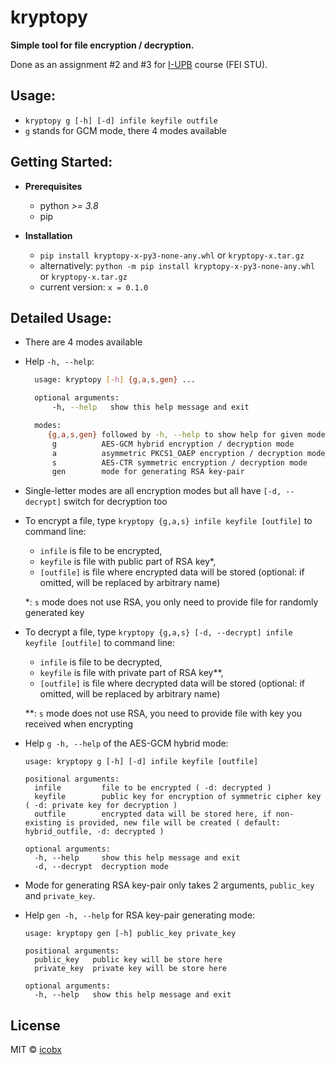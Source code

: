 # kryptopy

**Simple tool for file encryption / decryption.**

Done as an assignment #2 and #3 for [I-UPB](https://is.stuba.sk/katalog/syllabus.pl?predmet=282080;lang=en) course (FEI STU).


## Usage: 
  - `kryptopy g [-h] [-d] infile keyfile outfile`
  - `g` stands for GCM mode, there 4 modes available

## Getting Started:

- **Prerequisites**
    - python _>= 3.8_
    - pip
    
- **Installation**
    - `pip install kryptopy-x-py3-none-any.whl` or `kryptopy-x.tar.gz`
    - alternatively: `python -m pip install kryptopy-x-py3-none-any.whl` or `kryptopy-x.tar.gz`
    - current version: `x = 0.1.0`
    
    
## Detailed Usage:

  - There are 4 modes available  
  
  - Help `-h, --help`:
      ```bash
        usage: kryptopy [-h] {g,a,s,gen} ...

        optional arguments:
            -h, --help   show this help message and exit

        modes:
           {g,a,s,gen} followed by -h, --help to show help for given mode
            g          AES-GCM hybrid encryption / decryption mode
            a          asymmetric PKCS1_OAEP encryption / decryption mode
            s          AES-CTR symmetric encryption / decryption mode
            gen        mode for generating RSA key-pair
       ```
  - Single-letter modes are all encryption modes but all have `[-d, --decrypt]` switch for decryption too

  - To encrypt a file, type `kryptopy {g,a,s} infile keyfile [outfile]` to command line:
    - `infile` is file to be encrypted,
    - `keyfile` is file with public part of RSA key*,
    - `[outfile]` is file where encrypted data will be stored (optional: if omitted, will be replaced by arbitrary name)
    
    *: `s` mode does not use RSA, you only need to provide file for randomly generated key
    
- To decrypt a file, type `kryptopy {g,a,s} [-d, --decrypt] infile keyfile [outfile]` to command line:
    - `infile` is file to be decrypted,
    - `keyfile` is file with private part of RSA key**,
    - `[outfile]` is file where decrypted data will be stored (optional: if omitted, will be replaced by arbitrary name)

    **: `s` mode does not use RSA, you need to provide file with key you received when encrypting

 - Help `g -h, --help` of the AES-GCM hybrid mode:
    ```
    usage: kryptopy g [-h] [-d] infile keyfile [outfile]

    positional arguments:
      infile         file to be encrypted ( -d: decrypted )
      keyfile        public key for encryption of symmetric cipher key ( -d: private key for decryption )
      outfile        encrypted data will be stored here, if non-existing is provided, new file will be created ( default: hybrid_outfile, -d: decrypted )

    optional arguments:
      -h, --help     show this help message and exit
      -d, --decrypt  decryption mode
   ```

  - Mode for generating RSA key-pair only takes 2 arguments, `public_key` and `private_key`.
  - Help `gen -h, --help` for RSA key-pair generating mode:
      ```
    usage: kryptopy gen [-h] public_key private_key

    positional arguments:
        public_key   public key will be store here
        private_key  private key will be store here

    optional arguments:
        -h, --help   show this help message and exit
    ``` 
## License

MIT © [icobx](https://github.com/icobx)
